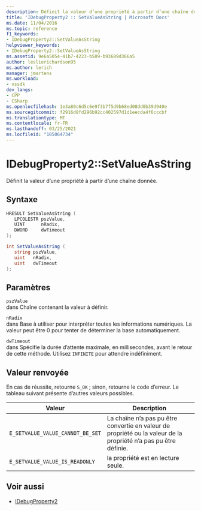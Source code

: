 ```yaml
---
description: Définit la valeur d’une propriété à partir d’une chaîne donnée.
title: 'IDebugProperty2 :: SetValueAsString | Microsoft Docs'
ms.date: 11/04/2016
ms.topic: reference
f1_keywords:
- IDebugProperty2::SetValueAsString
helpviewer_keywords:
- IDebugProperty2::SetValueAsString
ms.assetid: 9e6a5054-41b7-4223-b509-b93689d366a5
author: leslierichardson95
ms.author: lerich
manager: jmartens
ms.workload:
- vssdk
dev_langs:
- CPP
- CSharp
ms.openlocfilehash: 1e3a80c6d5c6e9f3b7f5d9b68ed08dd0b39d940e
ms.sourcegitcommit: f2916d8fd296b92cc402597d1d1eecda4f6cccbf
ms.translationtype: MT
ms.contentlocale: fr-FR
ms.lasthandoff: 03/25/2021
ms.locfileid: "105064734"
---
```

# <a name="idebugproperty2setvalueasstring"></a>IDebugProperty2::SetValueAsString
Définit la valeur d’une propriété à partir d’une chaîne donnée.

## <a name="syntax"></a>Syntaxe

```cpp
HRESULT SetValueAsString ( 
   LPCOLESTR pszValue,
   UINT      nRadix,
   DWORD     dwTimeout
);
```

```csharp
int SetValueAsString ( 
   string pszValue,
   uint   nRadix,
   uint   dwTimeout
);
```

## <a name="parameters"></a>Paramètres
`pszValue`\
dans Chaîne contenant la valeur à définir.

`nRadix`\
dans Base à utiliser pour interpréter toutes les informations numériques. La valeur peut être 0 pour tenter de déterminer la base automatiquement.

`dwTimeout`\
dans Spécifie la durée d’attente maximale, en millisecondes, avant le retour de cette méthode. Utilisez `INFINITE` pour attendre indéfiniment.

## <a name="return-value"></a>Valeur renvoyée
 En cas de réussite, retourne `S_OK` ; sinon, retourne le code d’erreur. Le tableau suivant présente d’autres valeurs possibles.

|Valeur|Description|
|-----------|-----------------|
|`E_SETVALUE_VALUE_CANNOT_BE_SET`|La chaîne n’a pas pu être convertie en valeur de propriété ou la valeur de la propriété n’a pas pu être définie.|
|`E_SETVALUE_VALUE_IS_READONLY`|la propriété est en lecture seule.|

## <a name="see-also"></a>Voir aussi
- [IDebugProperty2](../../../extensibility/debugger/reference/idebugproperty2.md)
